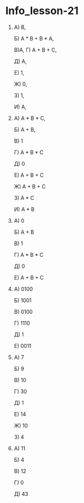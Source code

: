 # Info_lesson-21 
1.
   А) В,
  
   Б) А * B + B * A,

   B)A, Г) А + В + С,

   Д) А,

   Е) 1,

   Ж) 0,

   З) 1,

   И) А,
  
2.
   А) A * B * C,

   Б) A + B,

   В) 1

   Г) A * B * C

   Д) 0

   Е) A + B + C

   Ж) A + B + C

   З) A * C

   И) A * B

3. 
   А) 0

   Б) A + B

   В) 1

   Г) A * B * C

   Д) 0

   Е) A + B + C

4. 
   А)  0100

   Б) 1001

   В) 0100

   Г) 1110

   Д) 1

   Е) 0011

5.
   A) 7

   Б) 9

   B) 10

   Г) 30

   Д) 1

   Е) 14

   Ж) 10

   З) 4

6. 
   А) 11

   Б) 4

   В) 12

   Г) 0

   Д) 43
